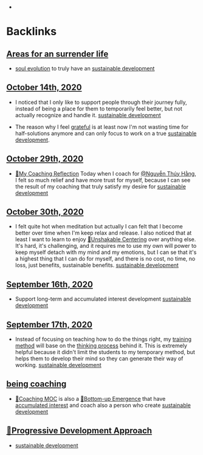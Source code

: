 - 

# Backlinks
## [Areas for an surrender life](<Areas for an surrender life.md>)
- [soul evolution](<soul evolution.md>) to truly have an [sustainable development](<sustainable development.md>)

## [October 14th, 2020](<October 14th, 2020.md>)
- I noticed that I only like to support people through their journey fully, instead of being a place for them to temporarily feel better, but not actually recognize and handle it. [sustainable development](<sustainable development.md>)

- The reason why I feel [grateful](<grateful.md>) is at least now I'm not wasting time for half-solutions anymore and can only focus to work on a true [sustainable development](<sustainable development.md>).

## [October 29th, 2020](<October 29th, 2020.md>)
- [🌱My Coaching Reflection](<🌱My Coaching Reflection.md>) Today when I coach for [@Nguyễn Thúy Hằng](<@Nguyễn Thúy Hằng.md>), I felt so much relief and have more trust for myself, because I can see the result of my coaching that truly satisfy my desire for [sustainable development](<sustainable development.md>)

## [October 30th, 2020](<October 30th, 2020.md>)
- I felt quite hot when meditation but actually I can felt that I become better over time when I'm keep relax and release. I also noticed that at least I want to learn to enjoy [🌱Unshakable Centering](<🌱Unshakable Centering.md>) over anything else. It's hard, it's challenging, and it requires me to use my own will power to keep myself detach with my mind and my emotions, but I can se that it's a highest thing that I can do for myself, and there is no cost, no time, no loss, just benefits, sustainable benefits. [sustainable development](<sustainable development.md>)

## [September 16th, 2020](<September 16th, 2020.md>)
- Support long-term and accumulated interest development [sustainable development](<sustainable development.md>)

## [September 17th, 2020](<September 17th, 2020.md>)
- Instead of focusing on teaching how to do the things right, my [training method](<training method.md>) will base on the [thinking process](<thinking process.md>) behind it. This is extremely helpful because it didn't limit the students to my temporary method, but helps them to develop their mind so they can generate their way of working. [sustainable development](<sustainable development.md>)

## [being coaching](<being coaching.md>)
- [🧭Coaching MOC](<🧭Coaching MOC.md>) is also a [🌲Bottom-up Emergence](<🌲Bottom-up Emergence.md>) that have [accumulated interest](<accumulated interest.md>) and coach also a person who create [sustainable development](<sustainable development.md>)

## [🌱Progressive Development Approach](<🌱Progressive Development Approach.md>)
- [sustainable development](<sustainable development.md>)

